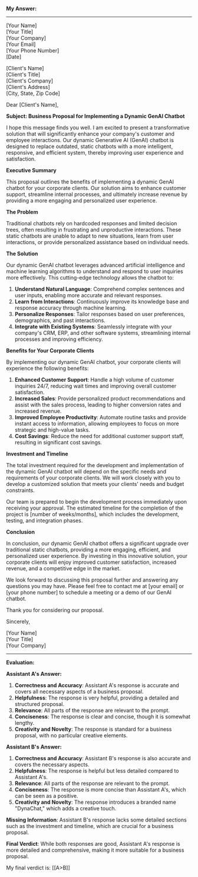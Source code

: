 
**My Answer:**

---

[Your Name]  
[Your Title]  
[Your Company]  
[Your Email]  
[Your Phone Number]  
[Date]

[Client's Name]  
[Client's Title]  
[Client's Company]  
[Client's Address]  
[City, State, Zip Code]

Dear [Client's Name],

**Subject: Business Proposal for Implementing a Dynamic GenAI Chatbot**

I hope this message finds you well. I am excited to present a transformative solution that will significantly enhance your company's customer and employee interactions. Our dynamic Generative AI (GenAI) chatbot is designed to replace outdated, static chatbots with a more intelligent, responsive, and efficient system, thereby improving user experience and satisfaction.

**Executive Summary**

This proposal outlines the benefits of implementing a dynamic GenAI chatbot for your corporate clients. Our solution aims to enhance customer support, streamline internal processes, and ultimately increase revenue by providing a more engaging and personalized user experience.

**The Problem**

Traditional chatbots rely on hardcoded responses and limited decision trees, often resulting in frustrating and unproductive interactions. These static chatbots are unable to adapt to new situations, learn from user interactions, or provide personalized assistance based on individual needs.

**The Solution**

Our dynamic GenAI chatbot leverages advanced artificial intelligence and machine learning algorithms to understand and respond to user inquiries more effectively. This cutting-edge technology allows the chatbot to:

1. **Understand Natural Language**: Comprehend complex sentences and user inputs, enabling more accurate and relevant responses.
2. **Learn from Interactions**: Continuously improve its knowledge base and response accuracy through machine learning.
3. **Personalize Responses**: Tailor responses based on user preferences, demographics, and past interactions.
4. **Integrate with Existing Systems**: Seamlessly integrate with your company's CRM, ERP, and other software systems, streamlining internal processes and improving efficiency.

**Benefits for Your Corporate Clients**

By implementing our dynamic GenAI chatbot, your corporate clients will experience the following benefits:

1. **Enhanced Customer Support**: Handle a high volume of customer inquiries 24/7, reducing wait times and improving overall customer satisfaction.
2. **Increased Sales**: Provide personalized product recommendations and assist with the sales process, leading to higher conversion rates and increased revenue.
3. **Improved Employee Productivity**: Automate routine tasks and provide instant access to information, allowing employees to focus on more strategic and high-value tasks.
4. **Cost Savings**: Reduce the need for additional customer support staff, resulting in significant cost savings.

**Investment and Timeline**

The total investment required for the development and implementation of the dynamic GenAI chatbot will depend on the specific needs and requirements of your corporate clients. We will work closely with you to develop a customized solution that meets your clients' needs and budget constraints.

Our team is prepared to begin the development process immediately upon receiving your approval. The estimated timeline for the completion of the project is [number of weeks/months], which includes the development, testing, and integration phases.

**Conclusion**

In conclusion, our dynamic GenAI chatbot offers a significant upgrade over traditional static chatbots, providing a more engaging, efficient, and personalized user experience. By investing in this innovative solution, your corporate clients will enjoy improved customer satisfaction, increased revenue, and a competitive edge in the market.

We look forward to discussing this proposal further and answering any questions you may have. Please feel free to contact me at [your email] or [your phone number] to schedule a meeting or a demo of our GenAI chatbot.

Thank you for considering our proposal.

Sincerely,

[Your Name]  
[Your Title]  
[Your Company]

---

**Evaluation:**

**Assistant A's Answer:**

1. **Correctness and Accuracy**: Assistant A's response is accurate and covers all necessary aspects of a business proposal.
2. **Helpfulness**: The response is very helpful, providing a detailed and structured proposal.
3. **Relevance**: All parts of the response are relevant to the prompt.
4. **Conciseness**: The response is clear and concise, though it is somewhat lengthy.
5. **Creativity and Novelty**: The response is standard for a business proposal, with no particular creative elements.

**Assistant B's Answer:**

1. **Correctness and Accuracy**: Assistant B's response is also accurate and covers the necessary aspects.
2. **Helpfulness**: The response is helpful but less detailed compared to Assistant A's.
3. **Relevance**: All parts of the response are relevant to the prompt.
4. **Conciseness**: The response is more concise than Assistant A's, which can be seen as a positive.
5. **Creativity and Novelty**: The response introduces a branded name "DynaChat," which adds a creative touch.

**Missing Information**: Assistant B's response lacks some detailed sections such as the investment and timeline, which are crucial for a business proposal.

**Final Verdict**: While both responses are good, Assistant A's response is more detailed and comprehensive, making it more suitable for a business proposal.

My final verdict is: [[A>B]]